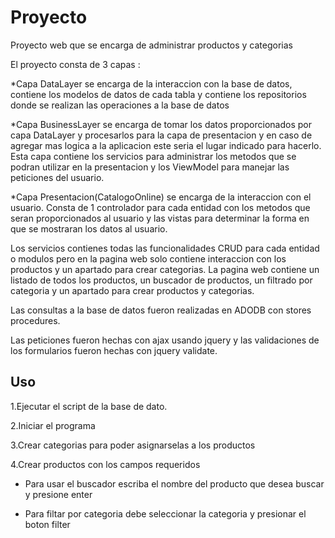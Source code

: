 # Proyecto
Proyecto web que se encarga de administrar productos y categorias

El proyecto consta de 3 capas :

*Capa DataLayer se encarga de la interaccion con la base de datos, contiene los modelos de datos de cada tabla y contiene los repositorios donde se realizan las operaciones a la base de datos

*Capa BusinessLayer se encarga de tomar los datos proporcionados por capa DataLayer y procesarlos para la capa de presentacion y en caso de agregar mas logica a la aplicacion este seria el lugar indicado para hacerlo. Esta capa contiene los servicios para administrar los metodos que se podran utilizar en la presentacion y los ViewModel para manejar las peticiones del usuario.

*Capa Presentacion(CatalogoOnline) se encarga de la interaccion con el usuario. Consta de 1 controlador para cada entidad con los metodos que seran proporcionados al usuario y las vistas para determinar la forma en que se mostraran los datos al usuario.

Los servicios contienes todas las funcionalidades CRUD para cada entidad o modulos pero en la pagina web solo contiene interaccion con los productos y un apartado para crear categorias. La pagina web contiene un listado de todos los productos, un buscador de productos, un filtrado por categoria y un apartado para crear productos y categorias.

Las consultas a la base de datos fueron realizadas en ADODB con stores procedures.

Las peticiones fueron hechas con ajax usando jquery y las validaciones de los formularios fueron hechas con jquery validate.

## Uso

1.Ejecutar el script de la base de dato.

2.Iniciar el programa

3.Crear categorias para poder asignarselas a los productos

4.Crear productos con los campos requeridos

* Para usar el buscador escriba el nombre del producto que desea buscar y presione enter

* Para filtar por categoria debe seleccionar la categoria y presionar el boton filter 

